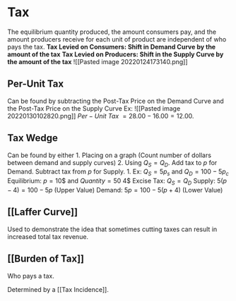 # Tax
The equilibrium quantity produced, the amount consumers pay, and the amount producers receive for each unit of product are independent of who pays the tax. 
**Tax Levied on Consumers: Shift in Demand Curve by the amount of the tax**
**Tax Levied on Producers: Shift in the Supply Curve by the amount of the tax**
![[Pasted image 20220124173140.png]]
## Per-Unit Tax
Can be found by subtracting the Post-Tax Price on the Demand Curve and the Post-Tax Price on the Supply Curve
Ex: ![[Pasted image 20220130102820.png]]
$Per-Unit$ $Tax$ $= 28.00 - 16.00 = 12.00$.
## Tax Wedge
Can be found by either
	1. Placing on a graph (Count number of dollars between demand and supply curves)
	2. Using $Q_S = Q_D$. Add tax to $p$ for Demand. Subtract tax from $p$ for Supply.
		1. Ex: $Q_S = 5p_s$ and $Q_D = 100 - 5p_c$ 
			Equilibrium: $p = 10\$$ and $Quantity = 50$
			4$ Excise Tax: $Q_S = Q_D$
			Supply: $5(p-4) = 100-5p$ (Upper Value)
			Demand: $5p = 100-5(p+4)$ (Lower Value)

## [[Laffer Curve]]
Used to demonstrate the idea that sometimes cutting taxes can result in increased total tax revenue.

## [[Burden of Tax]]
Who pays a tax. 

Determined by a [[Tax Incidence]].